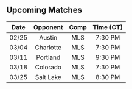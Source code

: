 ## Upcoming Matches
Date|Opponent|Comp|Time (CT)
:-:|:-:|:-:|:-:
02/25|Austin|MLS|7:30 PM 
03/04|Charlotte|MLS|7:30 PM 
03/11|Portland|MLS|9:30 PM 
03/18|Colorado|MLS|7:30 PM 
03/25|Salt Lake|MLS|8:30 PM 
